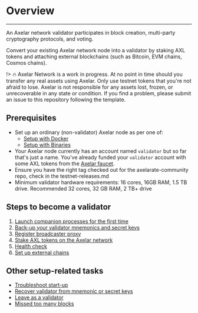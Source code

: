 # Overview
-----------
An Axelar network validator participates in block creation, multi-party cryptography protocols, and voting.

Convert your existing Axelar network node into a validator by staking AXL tokens and attaching external blockchains (such as Bitcoin, EVM chains, Cosmos chains).

!> :fire: Axelar Network is a work in progress. At no point in time should you transfer any real assets using Axelar. Only use testnet tokens that you're not afraid to lose. Axelar is not responsible for any assets lost, frozen, or unrecoverable in any state or condition. If you find a problem, please submit an issue to this repository following the template.


## Prerequisites

- Set up an ordinary (non-validator) Axelar node as per one of:
    * [Setup with Docker](/setup/setup-with-docker.md)
    * [Setup with Binaries](/setup/setup-with-binaries.md)
- Your Axelar node currently has an account named `validator` but so far that's just a name.  You've already funded your `validator` account with some AXL tokens from the [Axelar faucet](http://faucet.testnet.axelar.network/).
- Ensure you have the right tag checked out for the axelarate-community repo, check in the testnet-releases.md
- Minimum validator hardware requirements: 16 cores, 16GB RAM, 1.5 TB drive. Recommended 32 cores, 32 GB RAM, 2 TB+ drive

## Steps to become a validator

1. [Launch companion processes for the first time](/validator-zone/setup/vald-tofnd.md)
2. [Back-up your validator mnemonics and secret keys](/validator-zone/setup/backup.md)
3. [Register broadcaster proxy](/validator-zone/setup/register-proxy.md)
4. [Stake AXL tokens on the Axelar network](/validator-zone/setup/stake-axl-tokens.md)
5. [Health check](/validator-zone/setup/health-check.md)
6. [Set up external chains](/validator-zone/external-chains/overview.md)

## Other setup-related tasks

* [Troubleshoot start-up](/validator-zone/troubleshoot/troubleshoot.md)
* [Recover validator from mnemonic or secret keys](/validator-zone/troubleshoot/recovery.md)
* [Leave as a validator](/validator-zone/troubleshoot/leave.md)
* [Missed too many blocks](/validator-zone/troubleshoot/missed-too-many-blocks.md)
